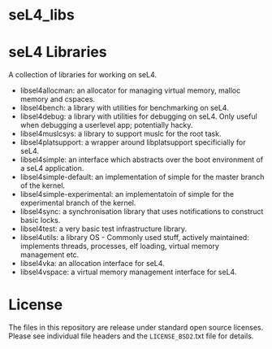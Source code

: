 # seL4_libs

seL4 Libraries
==============

A collection of libraries for working on seL4.

* libsel4allocman: an allocator for managing virtual memory, malloc memory and cspaces.
* libsel4bench: a library with utilities for benchmarking on seL4.
* libsel4debug: a library with utilities for debugging on seL4. Only useful when debugging a userlevel app; potentially hacky.
* libsel4muslcsys: a library to support muslc for the root task.
* libsel4platsupport: a wrapper around libplatsupport specificially for seL4.
* libsel4simple: an interface which abstracts over the boot environment of a seL4 application.
* libsel4simple-default: an implementation of simple for the master branch of the kernel.
* libsel4simple-experimental: an implementatoin of simple for the experimental branch of the kernel.
* libsel4sync: a synchronisation library that uses notifications to construct basic locks.
* libsel4test: a very basic test infrastructure library.
* libsel4utils: a library OS - Commonly used stuff, actively maintained: implements threads, processes, elf loading, virtual memory management etc.
* libsel4vka: an allocation interface for seL4. 
* libsel4vspace: a virtual memory management interface for seL4.

License
========

The files in this repository are release under standard open source licenses.
Please see individual file headers and the `LICENSE_BSD2`.txt file for details.
